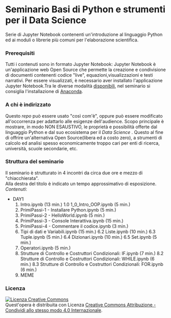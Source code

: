 # Seminario Basi di Python e strumenti per il Data Science
Serie di Jupyter Notebook contenenti un'introduzione al linguaggio Python ed ai moduli o librerie più comuni per l'elaborazione scientifica.
### Prerequisiti
Tutti i contenuti sono in formato Jupyter Notebook: Jupyter Notebook è un'applicazione web Open Source che permette la creazione e condivisione di documenti contenenti  codice "live", equazioni,visualizzazioni e testi narrativi. Per essere visualizzati, è necessario aver installato l'applicazione Jupyter Notebook.Tra le diverse modalità [disponibili](https://jupyterlab.readthedocs.io/en/stable/getting_started/installation.html), nel seminario si consiglia l'installazione di [Anaconda](https://www.anaconda.com/products/individual).

### A chi è indirizzato 
Questo _repo_ può essere usato "così com'è", oppure può essere modificato all'occorrenza per adattarlo alle esigenze dell'audience.
Scopo principale è mostrare, in modo NON ESAUSTIVO, le proprietà e possibilità offerte dal linguaggio Python e dal suo ecosistema per il _Data Science_ . Questo al fine di offrire un'alternativa Open Source(libera ed a costo zero), a strumenti di calcolo ed analisi spesso economicamente troppo cari per enti di ricerca, università, scuole secondarie, etc.

### Struttura del seminario
Il seminario è strutturato in 4 incontri da circa due ore e mezzo di "chiacchierata".  
Alla destra del titolo è indicato un tempo approssimativo di esposizione.
*Contenuti*:
- DAY1
  1.	Intro.ipynb  (13 min.)
    1.0 1_0_Intro_OOP.ipynb (5 min.)
  2.	PrimiPassi-1 - Installare Python.ipynb (5 min.)
  3.	PrimiPassi-2 - HelloWorld.ipynb  (5 min.)
  4.	PrimiPassi-3 - Console Interattiva.ipynb (15 min.)
  5.	PrimiPassi-4 - Commentare il codice.ipynb  (3 min.)
  6.	Tipi di dati e Variabili.ipynb (15 min.)
   6.2 Liste.ipynb (10 min.)
   6.3 Tuple.ipynb (5 min.)
   6.4 Dizionari.ipynb (10 min.)
   6.5 Set.ipynb (5 min.)
  7.	Operatori.ipynb  (5 min.)
  8.	Strutture di Controllo e Costruttori Condizionali: IF.ipynb  (7 min.)
   8.2 Strutture di Controllo e Costruttori Condizionali: WHILE.ipynb  (6 min.)
   8.3 Strutture di Controllo e Costruttori Condizionali: FOR.ipynb  (6 min.)
  9.	MEME

 
### Licenza
<a rel="license" href="http://creativecommons.org/licenses/by-sa/4.0/"><img alt="Licenza Creative Commons" style="border-width:0" src="https://i.creativecommons.org/l/by-sa/4.0/80x15.png" /></a><br />Quest'opera è distribuita con Licenza <a rel="license" href="http://creativecommons.org/licenses/by-sa/4.0/">Creative Commons Attribuzione - Condividi allo stesso modo 4.0 Internazionale</a>.
